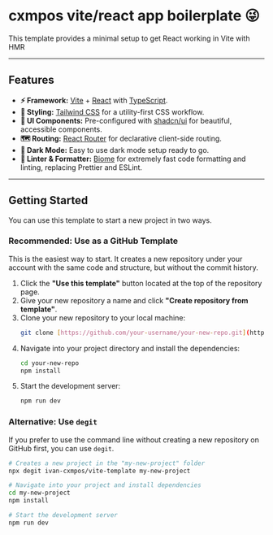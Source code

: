 # cxmpos vite/react app boilerplate 😜

This template provides a minimal setup to get React working in Vite with HMR

---

## Features

-   **⚡️ Framework:** [Vite](https://vitejs.dev/) + [React](https://reactjs.org/) with [TypeScript](https://www.typescriptlang.org/).
-   **🎨 Styling:** [Tailwind CSS](https://tailwindcss.com/) for a utility-first CSS workflow.
-   **🧩 UI Components:** Pre-configured with [shadcn/ui](https://ui.shadcn.com/) for beautiful, accessible components.
-   **🗺️ Routing:** [React Router](https://reactrouter.com/) for declarative client-side routing.
-   **🌙 Dark Mode:** Easy to use dark mode setup ready to go.
-   **🧹 Linter & Formatter:** [Biome](https://biomejs.dev/) for extremely fast code formatting and linting, replacing Prettier and ESLint.

---

## Getting Started

You can use this template to start a new project in two ways.

### Recommended: Use as a GitHub Template

This is the easiest way to start. It creates a new repository under your account with the same code and structure, but without the commit history.

1.  Click the **"Use this template"** button located at the top of the repository page.
2.  Give your new repository a name and click **"Create repository from template"**.
3.  Clone your new repository to your local machine:
    ```bash
    git clone [https://github.com/your-username/your-new-repo.git](https://github.com/your-username/your-new-repo.git)
    ```
4.  Navigate into your project directory and install the dependencies:
    ```bash
    cd your-new-repo
    npm install
    ```
5.  Start the development server:
    ```bash
    npm run dev
    ```

### Alternative: Use `degit`

If you prefer to use the command line without creating a new repository on GitHub first, you can use `degit`.

```bash
# Creates a new project in the "my-new-project" folder
npx degit ivan-cxmpos/vite-template my-new-project

# Navigate into your project and install dependencies
cd my-new-project
npm install

# Start the development server
npm run dev

